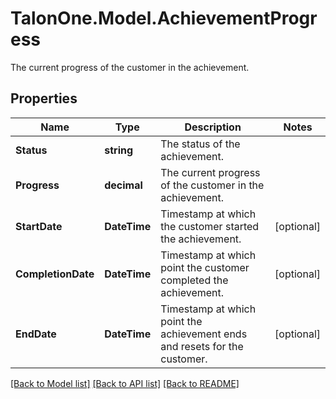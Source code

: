 # TalonOne.Model.AchievementProgress
The current progress of the customer in the achievement.
## Properties

Name | Type | Description | Notes
------------ | ------------- | ------------- | -------------
**Status** | **string** | The status of the achievement. | 
**Progress** | **decimal** | The current progress of the customer in the achievement. | 
**StartDate** | **DateTime** | Timestamp at which the customer started the achievement. | [optional] 
**CompletionDate** | **DateTime** | Timestamp at which point the customer completed the achievement. | [optional] 
**EndDate** | **DateTime** | Timestamp at which point the achievement ends and resets for the customer. | [optional] 

[[Back to Model list]](../README.md#documentation-for-models) [[Back to API list]](../README.md#documentation-for-api-endpoints) [[Back to README]](../README.md)

